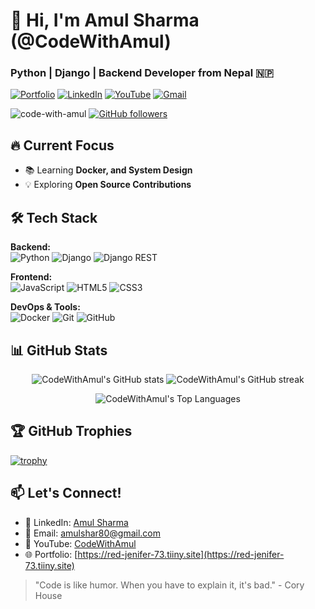 # 👋 Hi, I'm Amul Sharma (@CodeWithAmul)
### Python | Django | Backend Developer from Nepal 🇳🇵

[![Portfolio](https://img.shields.io/badge/My_Portfolio-000000?style=for-the-badge)](https://red-jenifer-73.tiiny.site)
[![LinkedIn](https://img.shields.io/badge/LinkedIn-0077B5?style=for-the-badge&logo=linkedin&logoColor=white)](https://linkedin.com/in/amul-sharma)
[![YouTube](https://img.shields.io/badge/YouTube-FF0000?style=for-the-badge&logo=youtube&logoColor=white)](https://youtube.com/@CodeWithAmul)
[![Gmail](https://img.shields.io/badge/Gmail-D14836?style=for-the-badge&logo=gmail&logoColor=white)](mailto:amulshar80@gmail.com)

<p align="left">
  <img src="https://komarev.com/ghpvc/?username=code-with-amul&label=Profile%20views&color=0e75b6&style=flat" alt="code-with-amul" />
  <a href="https://github.com/code-with-amul?tab=followers">
    <img src="https://img.shields.io/github/followers/code-with-amul?label=Followers&style=social" alt="GitHub followers">
  </a>
</p>

## 🔥 Current Focus
- 📚 Learning **Docker, and System Design**
- 💡 Exploring **Open Source Contributions**

## 🛠️ Tech Stack
**Backend:**  
![Python](https://img.shields.io/badge/Python-3776AB?style=for-the-badge&logo=python&logoColor=white)
![Django](https://img.shields.io/badge/Django-092E20?style=for-the-badge&logo=django&logoColor=white)
![Django REST](https://img.shields.io/badge/Django_REST-ff1709?style=for-the-badge&logo=django&logoColor=white)

**Frontend:**  
![JavaScript](https://img.shields.io/badge/JavaScript-F7DF1E?style=for-the-badge&logo=javascript&logoColor=black)
![HTML5](https://img.shields.io/badge/HTML5-E34F26?style=for-the-badge&logo=html5&logoColor=white)
![CSS3](https://img.shields.io/badge/CSS3-1572B6?style=for-the-badge&logo=css3&logoColor=white)

**DevOps & Tools:**  
![Docker](https://img.shields.io/badge/Docker-2496ED?style=for-the-badge&logo=docker&logoColor=white)
![Git](https://img.shields.io/badge/Git-F05032?style=for-the-badge&logo=git&logoColor=white)
![GitHub](https://img.shields.io/badge/GitHub-181717?style=for-the-badge&logo=github&logoColor=white)

## 📊 GitHub Stats
<p align="center">
  <img src="https://github-readme-stats.vercel.app/api?username=code-with-amul&show_icons=true&theme=radical" alt="CodeWithAmul's GitHub stats" />
  <img src="https://github-readme-streak-stats.herokuapp.com/?user=code-with-amul&theme=radical" alt="CodeWithAmul's GitHub streak" />
</p>

<p align="center">
  <img src="https://github-readme-stats.vercel.app/api/top-langs/?username=code-with-amul&layout=compact&theme=radical" alt="CodeWithAmul's Top Languages" />
</p>

## 🏆 GitHub Trophies
[![trophy](https://github-profile-trophy.vercel.app/?username=code-with-amul&theme=onedark&row=1)](https://github.com/ryo-ma/github-profile-trophy)

## 📫 Let's Connect!
- 💼 LinkedIn: [Amul Sharma](https://www.linkedin.com/in/amul-sharma-882953323/)
- 📧 Email: [amulshar80@gmail.com](mailto:amulshar80@gmail.com)
- 🎥 YouTube: [CodeWithAmul](https://youtube.com/@CodeWithAmul)
- 🌐 Portfolio: [https://red-jenifer-73.tiiny.site](https://red-jenifer-73.tiiny.site)

> "Code is like humor. When you have to explain it, it's bad." - Cory House
